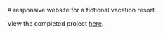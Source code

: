 A responsive website for a fictional vacation resort.

View the completed project [here](https://dom2849.github.io/tropical-paradise/).